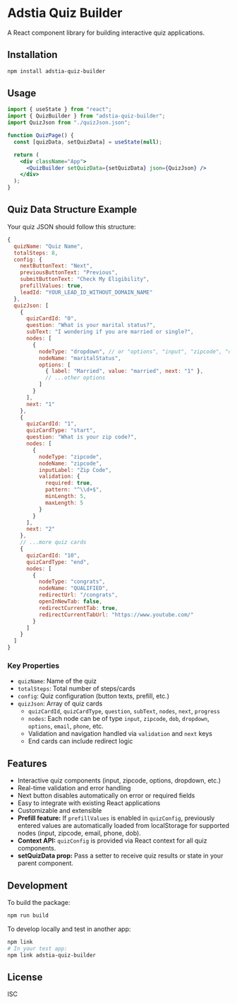 # Adstia Quiz Builder

A React component library for building interactive quiz applications.

## Installation

```bash
npm install adstia-quiz-builder
```

## Usage

```jsx
import { useState } from "react";
import { QuizBuilder } from "adstia-quiz-builder";
import QuizJson from "./quizJson.json";

function QuizPage() {
  const [quizData, setQuizData] = useState(null);

  return (
    <div className="App">
      <QuizBuilder setQuizData={setQuizData} json={QuizJson} />
    </div>
  );
}
```

## Quiz Data Structure Example

Your quiz JSON should follow this structure:

```js
{
  quizName: "Quiz Name",
  totalSteps: 8,
  config: {
    nextButtonText: "Next",
    previousButtonText: "Previous",
    submitButtonText: "Check My Eligibility",
    prefillValues: true,
    leadId: "YOUR_LEAD_ID_WITHOUT_DOMAIN_NAME"
  },
  quizJson: [
    {
      quizCardId: "0",
      question: "What is your marital status?",
      subText: "I wondering if you are married or single?",
      nodes: [
        {
          nodeType: "dropdown", // or "options", "input", "zipcode", "dob", "email", "phone"
          nodeName: "maritalStatus",
          options: [
            { label: "Married", value: "married", next: "1" },
            // ...other options
          ]
        }
      ],
      next: "1"
    },
    {
      quizCardId: "1",
      quizCardType: "start",
      question: "What is your zip code?",
      nodes: [
        {
          nodeType: "zipcode",
          nodeName: "zipcode",
          inputLabel: "Zip Code",
          validation: {
            required: true,
            pattern: "^\\d+$",
            minLength: 5,
            maxLength: 5
          }
        }
      ],
      next: "2"
    },
    // ...more quiz cards
    {
      quizCardId: "10",
      quizCardType: "end",
      nodes: [
        {
          nodeType: "congrats",
          nodeName: "QUALIFIED",
          redirectUrl: "/congrats",
          openInNewTab: false,
          redirectCurrentTab: true,
          redirectCurrentTabUrl: "https://www.youtube.com/"
        }
      ]
    }
  ]
}
```

### Key Properties

- `quizName`: Name of the quiz
- `totalSteps`: Total number of steps/cards
- `config`: Quiz configuration (button texts, prefill, etc.)
- `quizJson`: Array of quiz cards
  - `quizCardId`, `quizCardType`, `question`, `subText`, `nodes`, `next`, `progress`
  - `nodes`: Each node can be of type `input`, `zipcode`, `dob`, `dropdown`, `options`, `email`, `phone`, etc.
  - Validation and navigation handled via `validation` and `next` keys
  - End cards can include redirect logic

## Features

- Interactive quiz components (input, zipcode, options, dropdown, etc.)
- Real-time validation and error handling
- Next button disables automatically on error or required fields
- Easy to integrate with existing React applications
- Customizable and extensible
- **Prefill feature:** If `prefillValues` is enabled in `quizConfig`, previously entered values are automatically loaded from localStorage for supported nodes (input, zipcode, email, phone, dob).
- **Context API:** `quizConfig` is provided via React context for all quiz components.
- **setQuizData prop:** Pass a setter to receive quiz results or state in your parent component.

## Development

To build the package:

```bash
npm run build
```

To develop locally and test in another app:

```bash
npm link
# In your test app:
npm link adstia-quiz-builder
```

## License

ISC
